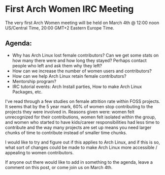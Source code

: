 # First Arch Women IRC Meeting

The very first Arch Women meeting will be held on March 4th @ 12:00 noon
US/Central Time, 20:00 GMT+2 Eastern Europe Time.

## Agenda:

- Why has Arch Linux lost female contributors? Can we get some stats on
  how many there were and how long they stayed? Perhaps contact people
  who left and ask them why they left?
- How can we increase the number of women users and contributors?
- How can we help Arch Linux retain female contributors?
- Mentorship program?
- IRC tutorial events: Arch Install parties, How to make Arch Linux
  Packages, etc.

I've read through a few studies on female attrition rate within FOSS
projects. It seems that by the 5 year mark, 60% of women stop
contributing to the projects they were involved in. Reasons given were:
women felt unrecognized for their contributions, women felt isolated
within the group, and women who started to have kids/career
responsibilities had less time to contribute and the way many projects
are set up means you need larger chunks of time to contribute instead of
smaller time chunks.

I would like to try and figure out if this applies to Arch Linux, and if
this is so, what sort of changes could be made to make Arch Linux more
accessible / appealing to women contributors.

If anyone out there would like to add in something to the agenda, leave
a comment on this post, or come join us on March 4th.
